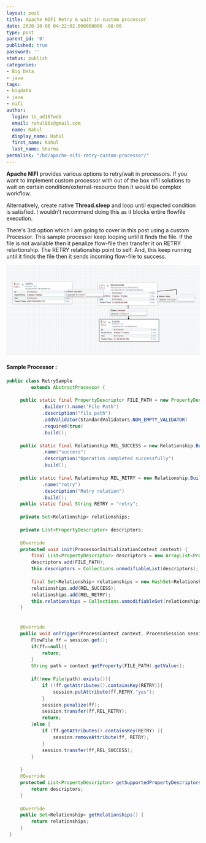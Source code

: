 ```yaml
---
layout: post
title: Apache NIFI Retry & wait in custom processor
date: 2020-10-06 04:22:02.000000000 -08:00
type: post
parent_id: '0'
published: true
password: ''
status: publish
categories:
- Big Data
- java
tags:
- bigdata
- java
- nifi
author:
  login: ts_ad167web
  email: rahul86s@gmail.com
  name: Rahul
  display_name: Rahul
  first_name: Rahul
  last_name: Sharma
permalink: "/bd/apache-nifi-retry-custom-processor/"
---
```


**Apache NIFI** provides various options to retry/wait in processors. If you want to implement custom processor with out of the box nifii solutions to wait on certain condition/external-resource then it would be complex workflow. 

Alternatively, create native **Thread.sleep** and loop until expected condition is satisfied. I wouldn't recommend doing this as it blocks entire flowfile execution.

There's 3rd option which I am going to cover in this post using a custom Processor. This sample processor keep looping until it finds the file. If the file is not available then it penalize flow-file then transfer it on RETRY relartionship. The RETRY relationship point to self. And, this keep running until it finds the file then it sends incoming flow-file to success. 

![Nifi Retry Processor Group](/assets/images/ts/app-ex.png)

#### Sample Processor :

```java
public class RetrySample
         extends AbstractProcessor {
 
     public static final PropertyDescriptor FILE_PATH = new PropertyDescriptor
             .Builder().name("File Path")
             .description("file path")
             .addValidator(StandardValidators.NON_EMPTY_VALIDATOR)
             .required(true)
             .build();
 
     public static final Relationship REL_SUCCESS = new Relationship.Builder()
             .name("success")
             .description("Operation completed successfully")
             .build();
 
     public static final Relationship REL_RETRY = new Relationship.Builder()
             .name("retry")
             .description("Retry relation")
             .build();
     public static final String RETRY = "retry";
 
     private Set<Relationship> relationships;
 
     private List<PropertyDescriptor> descriptors;
 
     @Override
     protected void init(ProcessorInitializationContext context) {
         final List<PropertyDescriptor> descriptors = new ArrayList<PropertyDescriptor>();
         descriptors.add(FILE_PATH);
         this.descriptors = Collections.unmodifiableList(descriptors);
 
         final Set<Relationship> relationships = new HashSet<Relationship>();
         relationships.add(REL_SUCCESS);
         relationships.add(REL_RETRY);
         this.relationships = Collections.unmodifiableSet(relationships);
     }
 
 
     @Override
     public void onTrigger(ProcessContext context, ProcessSession session) throws ProcessException {
         FlowFile ff = session.get();
         if(ff==null){
             return;
         }
         String path = context.getProperty(FILE_PATH).getValue();
 
         if(!new File(path).exists()){
             if (!ff.getAttributes().containsKey(RETRY)){
                 session.putAttribute(ff,RETRY,"yes");
             }
             session.penalize(ff);
             session.transfer(ff,REL_RETRY);
             return;
         }else {
             if (ff.getAttributes().containsKey(RETRY) ){
                 session.removeAttribute(ff, RETRY);
             }
             session.transfer(ff,REL_SUCCESS);
         }
 
     }
     @Override
     protected List<PropertyDescriptor> getSupportedPropertyDescriptors() {
         return descriptors;
     }
 
     @Override
     public Set<Relationship> getRelationships() {
         return relationships;
     }
 }
```
